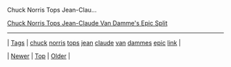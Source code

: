 <!--
title: Chuck Norris Tops Jean-Claude Van Damme&apos;s Epic Split
date: 2020-06-28T15:27:00.201Z
tags: chuck, norris, tops, jean, claude, van, dammes, epic, link
-->


Chuck Norris Tops Jean-Clau...

[Chuck Norris Tops Jean-Claude Van Damme's Epic Split](http://mashable.com/2013/12/19/chuck-norris-epic-split/)

<!--BOTTOM-POST-NAVIGATION-->
---

| [Tags](tags.md) | [chuck](tag-chuck.md) [norris](tag-norris.md) [tops](tag-tops.md) [jean](tag-jean.md) [claude](tag-claude.md) [van](tag-van.md) [dammes](tag-dammes.md) [epic](tag-epic.md) [link](tag-link.md) |

| [Newer](70621545537.md) | [Top](index.md) | [Older](70671172812.md) |